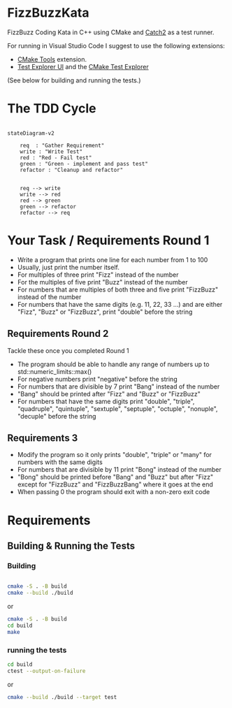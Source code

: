 # FizzBuzzKata
FizzBuzz Coding Kata in C++ using CMake and [Catch2](https://github.com/catchorg/Catch2) as a test runner. 

For running in Visual Studio Code I suggest to use the following extensions: 
* [CMake Tools](https://marketplace.visualstudio.com/items?itemName=ms-vscode.cmake-tools) extension.
* [Test Explorer UI](https://marketplace.visualstudio.com/items?itemName=hbenl.vscode-test-explorer) and the [CMake Test Explorer](https://marketplace.visualstudio.com/items?itemName=fredericbonnet.cmake-test-adapter)

(See below for building and running the tests.)

# The TDD Cycle

```mermaid

stateDiagram-v2

    req  : "Gather Requirement" 
    write : "Write Test"
    red : "Red - Fail test"
    green : "Green - implement and pass test"
    refactor : "Cleanup and refactor"


    req --> write 
    write --> red
    red --> green
    green --> refactor
    refactor --> req

```


# Your Task / Requirements Round 1

* Write a program that prints one line for each number from 1 to 100
* Usually, just print the number itself.
* For multiples of three print "Fizz" instead of the number
* For the multiples of five print "Buzz" instead of the number
* For numbers that are multiples of both three and five print "FizzBuzz" instead of the number
* For numbers that have the same digits (e.g. 11, 22, 33 ...) and are either "Fizz", "Buzz" or "FizzBuzz", print "double" before the string

## Requirements Round 2

Tackle these once you completed Round 1

* The program should be able to handle any range of numbers up to std::numeric_limits<int>::max()
* For negative numbers print "negative" before the string
* For numbers that are divisible by 7 print "Bang" instead of the number
* "Bang" should be printed after "Fizz" and "Buzz" or "FizzBuzz"
* For numbers that have the same digits print "double", "triple", "quadruple", "quintuple", "sextuple", "septuple", "octuple", "nonuple", "decuple" before the string

## Requirements 3

* Modify the program so it only prints "double", "triple" or "many" for numbers with the same digits
* For numbers that are divisible by 11 print "Bong" instead of the number
* "Bong" should be printed before "Bang" and "Buzz" but after "Fizz" except for "FizzBuzz" and "FizzBuzzBang" where it goes at the end
* When passing 0 the program should exit with a non-zero exit code


# Requirements

## Building & Running the Tests

### Building

```bash

cmake -S . -B build 
cmake --build ./build
```

or 
```bash
cmake -S . -B build
cd build
make
```

### running the tests

```bash
cd build 
ctest --output-on-failure
```

or 

```bash
cmake --build ./build --target test
```
